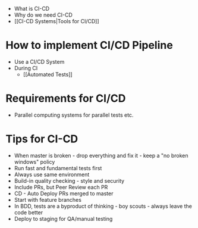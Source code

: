 - What is CI-CD
- Why do we need CI-CD
- [[CI-CD Systems|Tools for CI/CD]]

# How to implement CI/CD Pipeline
- Use a CI/CD System
- During CI
	- [[Automated Tests]]

# Requirements for CI/CD
 - Parallel computing systems for parallel tests etc.

# Tips for CI-CD
- When master is broken - drop everything and fix it - keep a "no broken windows" policy
- Run fast and fundamental tests first
- Always use same environment
- Build-in quality checking - style and security
- Include PRs, but Peer Review each PR
- CD - Auto Deploy PRs merged to master
- Start with feature branches
- In BDD, tests are a byproduct of thinking - boy scouts - always leave the code better
- Deploy to staging for QA/manual testing